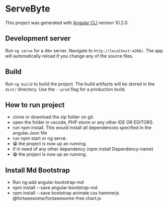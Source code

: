 # ServeByte

This project was generated with [Angular CLI](https://github.com/angular/angular-cli) version 10.2.0.

## Development server

Run `ng serve` for a dev server. Navigate to `http://localhost:4200/`. The app will automatically reload if you change any of the source files.

## Build

Run `ng build` to build the project. The build artifacts will be stored in the `dist/` directory. Use the `--prod` flag for a production build.

## How to run project
<ul>
  <li>clone or download the zip folder on git.</li>
  <li>open the folder in vscode, PHP storm or any other IDE OR EDITORS.</li>
  <li>run npm install. This would install all dependencies specified in the angular.Json file</li>
  <li>run npm start or ng serve.</li>
  <li>😁 the project is now up an running.</li>
  <li> if in need of any other dependency (npm install Dependency-name)</li>
  <li>😁 the project is now up an running.</li>
</ul>

## Install Md Bootstrap
<ul>
  <li>Run ng add angular-bootstrap-md</li>
<li>npm install --save angular-bootstrap-md</li>
  <li>npm install --save bootstrap animate.css hammerjs @fortawesome/fontawesome-free chart.js</li>
  <ul>

